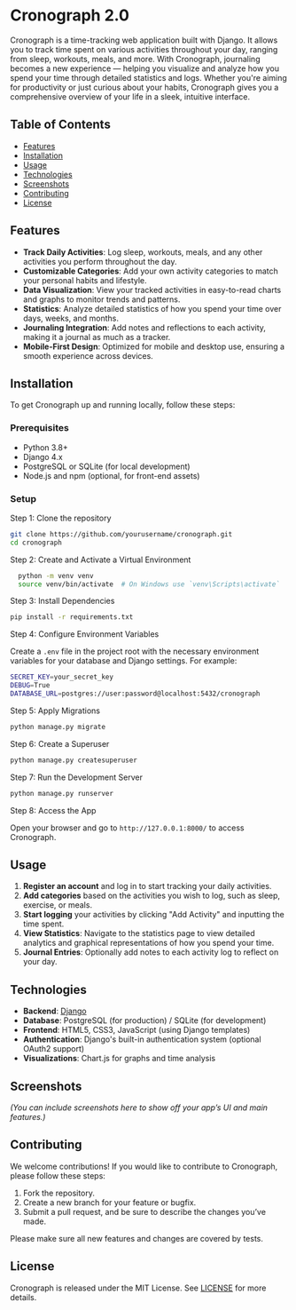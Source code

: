 # Cronograph 2.0

Cronograph is a time-tracking web application built with Django. It allows you to track time spent on various activities throughout your day, ranging from sleep, workouts, meals, and more. With Cronograph, journaling becomes a new experience — helping you visualize and analyze how you spend your time through detailed statistics and logs. Whether you're aiming for productivity or just curious about your habits, Cronograph gives you a comprehensive overview of your life in a sleek, intuitive interface.

## Table of Contents

- [Features](#features)
- [Installation](#installation)
- [Usage](#usage)
- [Technologies](#technologies)
- [Screenshots](#screenshots)
- [Contributing](#contributing)
- [License](#license)

## Features

- **Track Daily Activities**: Log sleep, workouts, meals, and any other activities you perform throughout the day.
- **Customizable Categories**: Add your own activity categories to match your personal habits and lifestyle.
- **Data Visualization**: View your tracked activities in easy-to-read charts and graphs to monitor trends and patterns.
- **Statistics**: Analyze detailed statistics of how you spend your time over days, weeks, and months.
- **Journaling Integration**: Add notes and reflections to each activity, making it a journal as much as a tracker.
- **Mobile-First Design**: Optimized for mobile and desktop use, ensuring a smooth experience across devices.

## Installation

To get Cronograph up and running locally, follow these steps:

### Prerequisites

- Python 3.8+
- Django 4.x
- PostgreSQL or SQLite (for local development)
- Node.js and npm (optional, for front-end assets)

### Setup

Step 1: Clone the repository

   ```bash
   git clone https://github.com/yourusername/cronograph.git
   cd cronograph
   ```

Step 2: Create and Activate a Virtual Environment

```bash
  python -m venv venv
  source venv/bin/activate  # On Windows use `venv\Scripts\activate`
```

Step 3: Install Dependencies

```bash
pip install -r requirements.txt
```

Step 4: Configure Environment Variables

Create a `.env` file in the project root with the necessary environment variables for your database and Django settings. For example:

```bash
SECRET_KEY=your_secret_key
DEBUG=True
DATABASE_URL=postgres://user:password@localhost:5432/cronograph
```

Step 5: Apply Migrations

```bash
python manage.py migrate
```

Step 6: Create a Superuser

```bash
python manage.py createsuperuser
```

Step 7: Run the Development Server

```bash
python manage.py runserver
```

Step 8: Access the App

Open your browser and go to `http://127.0.0.1:8000/` to access Cronograph.

## Usage

1. **Register an account** and log in to start tracking your daily activities.
2. **Add categories** based on the activities you wish to log, such as sleep, exercise, or meals.
3. **Start logging** your activities by clicking "Add Activity" and inputting the time spent.
4. **View Statistics**: Navigate to the statistics page to view detailed analytics and graphical representations of how you spend your time.
5. **Journal Entries**: Optionally add notes to each activity log to reflect on your day.

## Technologies

- **Backend**: [Django](https://www.djangoproject.com/)
- **Database**: PostgreSQL (for production) / SQLite (for development)
- **Frontend**: HTML5, CSS3, JavaScript (using Django templates)
- **Authentication**: Django's built-in authentication system (optional OAuth2 support)
- **Visualizations**: Chart.js for graphs and time analysis

## Screenshots

*(You can include screenshots here to show off your app’s UI and main features.)*

## Contributing

We welcome contributions! If you would like to contribute to Cronograph, please follow these steps:

1. Fork the repository.
2. Create a new branch for your feature or bugfix.
3. Submit a pull request, and be sure to describe the changes you’ve made.

Please make sure all new features and changes are covered by tests.

## License

Cronograph is released under the MIT License. See [LICENSE](LICENSE) for more details.
